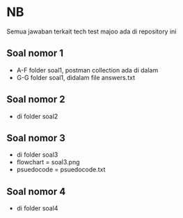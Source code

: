 # NB

Semua jawaban terkait tech test majoo ada di repository ini

## Soal nomor 1
- A-F folder soal1, postman collection ada di dalam
- G-G folder soal1, didalam file answers.txt

## Soal nomor 2
- di folder soal2

## Soal nomor 3
- di folder soal3
- flowchart = soal3.png
- psuedocode = psuedocode.txt

## Soal nomor 4
- di folder soal4

